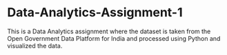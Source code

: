 # Data-Analytics-Assignment-1
This is a Data Analytics assignment where the dataset is taken from the Open Government Data Platform for India and processed using Python and visualized the data.
